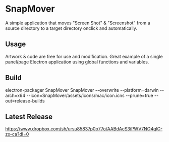 # SnapMover

A simple application that moves "Screen Shot" & "Screenshot" from a source directory to a target directory onclick and automatically.

## Usage

Artwork & code are free for use and modification. Great example of a single panel/page Electron application using global functions and variables.

## Build

electron-packager SnapMover SnapMover --overwrite --platform=darwin --arch=x64  --icon=SnapMover/assets/icons/mac/icon.icns --prune=true --out=release-builds

## Latest Release

https://www.dropbox.com/sh/ursu85837p0o77o/AABdAcS3iPWV7NO4qlC-zx-ca?dl=0